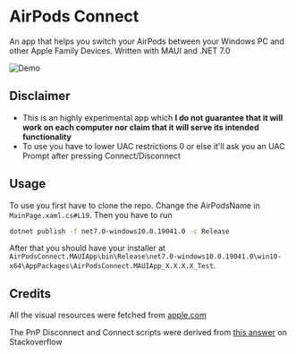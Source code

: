 # AirPods Connect
An app that helps you switch your AirPods between your Windows PC and other Apple Family Devices. Written with MAUI and .NET 7.0

![Demo](https://i.imgur.com/DU8l06F.gif)


## Disclaimer

- This is an highly experimental app which **I do __not__ guarantee that it will work on each computer nor claim that it will serve its intended functionality**
- To use you have to lower UAC restrictions 0 or else it'll ask you an UAC Prompt after pressing Connect/Disconnect


## Usage

To use you first have to clone the repo. Change the AirPodsName in `MainPage.xaml.cs#L19`. Then you have to run

```sh
dotnet publish -f net7.0-windows10.0.19041.0 -c Release
```

After that you should have your installer at `AirPodsConnect.MAUIApp\bin\Release\net7.0-windows10.0.19041.0\win10-x64\AppPackages\AirPodsConnect.MAUIApp_X.X.X.X_Test`.

## Credits

All the visual resources were fetched from [apple.com](https://www.apple.com/)

The PnP Disconnect and Connect scripts were derived from [this answer](https://stackoverflow.com/a/71539568) on Stackoverflow